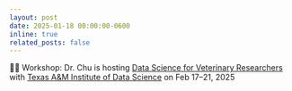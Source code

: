```yaml
---
layout: post
date: 2025-01-18 00:00:00-0600
inline: true
related_posts: false
---
```


👩‍🏫 Workshop: Dr. Chu is hosting [Data Science for Veterinary Researchers](https://tamids.tamu.edu/event/data-science-workshop-for-veterinary-researchers/) with [Texas A&M Institute of Data Science](tamids.tamu.edu/) on Feb 17–21, 2025